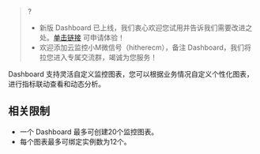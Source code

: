 > ?
> - 新版 Dashboard 已上线，我们衷心欢迎您试用并告诉我们需要改进之处。[单击链接](https://cloud.tencent.com/apply/p/omia0k6sli) 可申请体验！
> - 欢迎添加云监控小M微信号（hitherecm），备注 Dashboard，我们将拉您进入专属交流群，竭诚为您服务！



Dashboard 支持灵活自定义监控图表，您可以根据业务情况自定义个性化图表，进行指标联动查看和动态分析。

## 相关限制 

- 一个 Dashboard 最多可创建20个监控图表。
- 每个图表最多可绑定实例数为12个。
